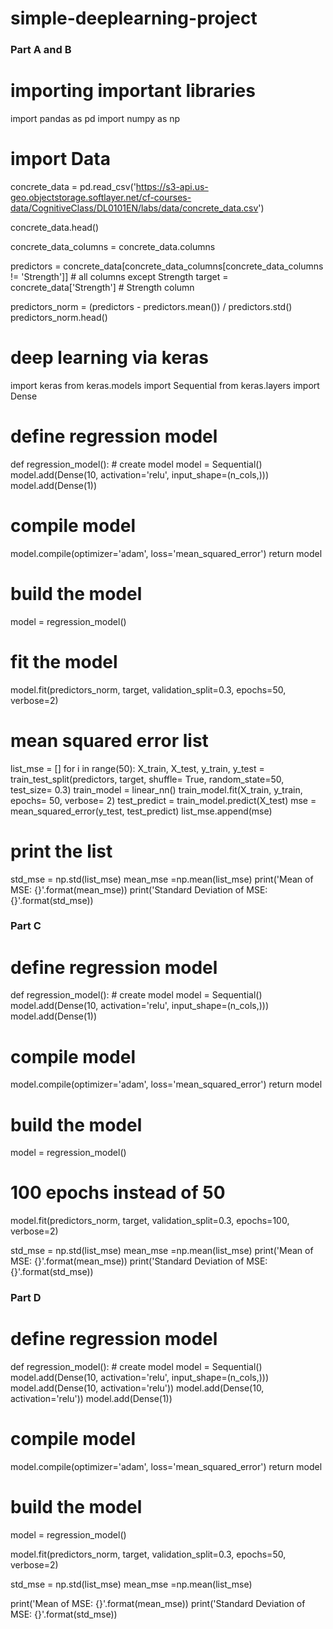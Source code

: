 # simple-deeplearning-project

### Part A and B
# importing important libraries 
import pandas as pd
import numpy as np

# import Data
concrete_data = pd.read_csv('https://s3-api.us-geo.objectstorage.softlayer.net/cf-courses-data/CognitiveClass/DL0101EN/labs/data/concrete_data.csv')

concrete_data.head()

concrete_data_columns = concrete_data.columns

predictors = concrete_data[concrete_data_columns[concrete_data_columns != 'Strength']] # all columns except Strength
target = concrete_data['Strength'] # Strength column


predictors_norm = (predictors - predictors.mean()) / predictors.std()
predictors_norm.head()

# deep learning via keras 
import keras
from keras.models import Sequential
from keras.layers import Dense

# define regression model
def regression_model():
    # create model
    model = Sequential()
    model.add(Dense(10, activation='relu', input_shape=(n_cols,)))
    model.add(Dense(1))
    
 # compile model
   model.compile(optimizer='adam', loss='mean_squared_error')
   return model
    
    
 # build the model
model = regression_model()

# fit the model
model.fit(predictors_norm, target, validation_split=0.3, epochs=50, verbose=2)

# mean squared error list 
list_mse = []
for i in range(50):
    X_train, X_test, y_train, y_test = train_test_split(predictors, target, shuffle= True, random_state=50, test_size= 0.3)
    train_model = linear_nn()
    train_model.fit(X_train, y_train, epochs= 50, verbose= 2)
    test_predict = train_model.predict(X_test)
    mse = mean_squared_error(y_test, test_predict)
    list_mse.append(mse)
    
# print the list
std_mse = np.std(list_mse)
mean_mse =np.mean(list_mse)
print('Mean of MSE: {}'.format(mean_mse))
print('Standard Deviation of MSE: {}'.format(std_mse))


### Part C
# define regression model
def regression_model():
    # create model
    model = Sequential()
    model.add(Dense(10, activation='relu', input_shape=(n_cols,)))
    model.add(Dense(1))
    
# compile model
   model.compile(optimizer='adam', loss='mean_squared_error')
   return model

# build the model
model = regression_model()

# 100 epochs instead of 50 
model.fit(predictors_norm, target, validation_split=0.3, epochs=100, verbose=2)

std_mse = np.std(list_mse)
mean_mse =np.mean(list_mse)
print('Mean of MSE: {}'.format(mean_mse))
print('Standard Deviation of MSE: {}'.format(std_mse))


### Part D

# define regression model
def regression_model():
    # create model
    model = Sequential()
    model.add(Dense(10, activation='relu', input_shape=(n_cols,)))
    model.add(Dense(10, activation='relu'))
    model.add(Dense(10, activation='relu'))
    model.add(Dense(1))
    
# compile model
model.compile(optimizer='adam', loss='mean_squared_error')
return model

# build the model
model = regression_model()

model.fit(predictors_norm, target, validation_split=0.3, epochs=50, verbose=2)

std_mse = np.std(list_mse)
mean_mse =np.mean(list_mse)

print('Mean of MSE: {}'.format(mean_mse))
print('Standard Deviation of MSE: {}'.format(std_mse))
